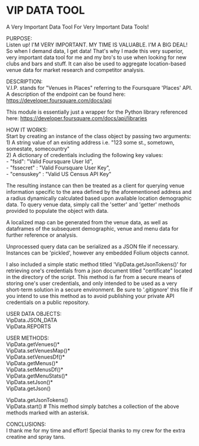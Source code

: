 # VIP DATA TOOL

A Very Important Data Tool For Very Important Data Tools!

PURPOSE:  
Listen up! I'M VERY IMPORTANT. MY TIME IS VALUABLE. I'M A BIG DEAL! So when I demand data, I get data! That's why I made this very superior, very important data tool for me and my bro's to use when looking for new clubs and bars and stuff. It can also be used to aggregate location-based venue data for market research and competitor analysis. 
  
DESCRIPTION:  
V.I.P. stands for "Venues in Places" referring to the Foursquare 'Places' API. A description of the endpoint can be found here: <https://developer.foursquare.com/docs/api>  
  
This module is essentially just a wrapper for the Python library referenced here: <https://developer.foursquare.com/docs/api/libraries>  
  
HOW IT WORKS:  
Start by creating an instance of the class object by passing two arguments:  
    1) A string value of an existing address i.e. "123 some st., sometown, somestate, somecountry"  
    2) A dictionary of credentials including the following key values:  
    - "fsid": "Valid Foursquare User Id",  
    - "fssecret" : "Valid Foursquare User Key",  
    - "censuskey" : "Valid US Census API Key"  

The resulting instance can then be treated as a client for querying venue information specific to the area defined by the aforementioned address and a radius dynamically calculated based upon available location demographic data. To query venue data, simply call the 'setter' and 'getter' methods provided to populate the object with data.  

A localized map can be generated from the venue data, as well as dataframes of the subsequent demographic, venue and menu data for further reference or analysis.  
  
Unprocessed query data can be serialized as a JSON file if necessary. Instances can be 'pickled', however any embedded Folium objects cannot.  
  
I also included a simple static method titled 'VipData.getJsonTokens()' for retrieving one's credentials from a json document titled "certificate" located in the directory of the script. This method is far from a secure means of storing one's user credentials, and only intended to be used as a very short-term solution in a secure environment. Be sure to '.gitignore' this file if you intend to use this method as to avoid publishing your private API credentials on a public repository.  
  
USER DATA OBJECTS:  
VipData.JSON_DATA  
VipData.REPORTS  
  
USER METHODS:  
VipData.getVenues()*  
VipData.setVenuesMap()*  
VipData.setVenuesDf()*  
VipData.getMenus()*  
VipData.setMenusDf()*  
VipData.getMenuStats()*  
VipData.setJson()*  
VipData.getJson()

VipData.getJsonTokens()  
VipData.start() # This method simply batches a collection of the above methods marked with an asterisk.  
  
CONCLUSIONS:  
I thank me for my time and effort! Special thanks to my crew for the extra creatine and spray tans.
